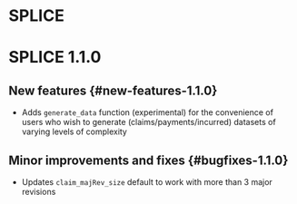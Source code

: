 # SPLICE

# SPLICE 1.1.0

## New features {#new-features-1.1.0}

* Adds `generate_data` function (experimental) for the convenience of users who 
wish to generate (claims/payments/incurred) datasets of varying levels of 
complexity

## Minor improvements and fixes {#bugfixes-1.1.0}

* Updates `claim_majRev_size` default to work with more than 3 major revisions

